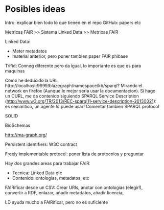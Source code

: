 # Posibles ideas

Intro: explicar bien todo lo que tienen en el repo GitHub: papers etc

Metricas FAIR >> Sistema Linked Data >> Metricas FAIR

Linked Data:

* Meter metadatos
* material anterior, pero poner tambien paper FAIR phibase

Trifid: Conneg diferente pero da igual, lo importante es que es para maquinas

Como he deducido la URL http://localhost:9999/blazegraph/namespace/kb/sparql? Mirando el network en firefox (Aunque lo mejor seria usar la documentacion). Si hago un CURL, me da contenido siguiendo SPARQL Service Description (http://www.w3.org/TR/2013/REC-sparql11-service-description-20130321): es semantico, un agente lo puede usar! Comentar tambien SPARQL protocol

SOLID

BioSchemas

http://ma-graph.org/

Persistent identifiers: W3C contract

Freely implementable protocol: poner lista de protocolos y preguntar

Hay dos grandes areas para trabajar FAIR:
* Tecnica: Linked Data etc
* Contenido: ontologias, metadatos, etc

FAIRificar desde un CSV:
Crear URIs, anotar con ontologias (elegir!), convertir a RDF, enlazar, añadir metadatos, añadir licencia, 

LD ayuda mucho a FAIRificar, pero no es suficiente